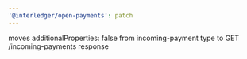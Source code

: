 ```yaml
---
'@interledger/open-payments': patch
---
```


moves additionalProperties: false from incoming-payment type to GET /incoming-payments response
